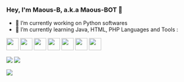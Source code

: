 ### Hey, I'm Maous-B, a.k.a Maous-BOT 👋

- 🔭 I’m currently working on Python softwares
- 🌱 I’m currently learning Java, HTML, PHP
Languages and Tools :

<img src="https://cdn.jsdelivr.net/gh/devicons/devicon/icons/python/python-original.svg" width="32" height="32"/> <img src="https://cdn.jsdelivr.net/gh/devicons/devicon/icons/java/java-original.svg" width="32" height="32"/> <img src="https://cdn.jsdelivr.net/gh/devicons/devicon/icons/vscode/vscode-original.svg" width="32" height="32"/> <img src="https://cdn.jsdelivr.net/gh/devicons/devicon/icons/intellij/intellij-original.svg" width="32" height="32"/> <img src="https://cdn.jsdelivr.net/gh/devicons/devicon/icons/html5/html5-original.svg" width="32" height="32"/> <img src="https://cdn.jsdelivr.net/gh/devicons/devicon/icons/css3/css3-original.svg" width="32" height="32"/> <img src="https://cdn.jsdelivr.net/gh/devicons/devicon/icons/php/php-original.svg" width="32" height="32"/>



<img src="https://github-readme-stats.vercel.app/api?username=Maous-B&&show_icons=true&title_color=ffffff&icon_color=bb2acf&text_color=daf7dc&bg_color=151515"> <img src="https://github-readme-stats.vercel.app/api/top-langs/?username=Maous-B&&show_icons=true&title_color=ffffff&icon_color=bb2acf&text_color=daf7dc&bg_color=151515">

![](https://komarev.com/ghpvc/?username=Maous-B)

